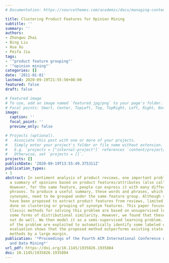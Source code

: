 ```yaml
---
# Documentation: https://sourcethemes.com/academic/docs/managing-content/

title: Clustering Product Features for Opinion Mining
subtitle: ''
summary: ''
authors:
- Zhongwu Zhai
- Bing Liu
- Hua Xu
- Peifa Jia
tags:
- '"product feature grouping"'
- '"opinion mining"'
categories: []
date: '2011-01-01'
lastmod: 2020-09-19T21:55:50+08:00
featured: false
draft: false

# Featured image
# To use, add an image named `featured.jpg/png` to your page's folder.
# Focal points: Smart, Center, TopLeft, Top, TopRight, Left, Right, BottomLeft, Bottom, BottomRight.
image:
  caption: ''
  focal_point: ''
  preview_only: false

# Projects (optional).
#   Associate this post with one or more of your projects.
#   Simply enter your project's folder or file name without extension.
#   E.g. `projects = ["internal-project"]` references `content/project/deep-learning/index.md`.
#   Otherwise, set `projects = []`.
projects: []
publishDate: '2020-09-19T13:55:49.375311Z'
publication_types:
- 1
abstract: In sentiment analysis of product reviews, one important problem is to produce
  a summary of opinions based on product features/attributes (also called aspects).
  However, for the same feature, people can express it with many different words or
  phrases. To produce a useful summary, these words and phrases, which are domain
  synonyms, need to be grouped under the same feature group. Although several methods
  have been proposed to extract product features from reviews, limited work has been
  done on clustering or grouping of synonym features. This paper focuses on this task.
  Classic methods for solving this problem are based on unsupervised learning using
  some forms of distributional similarity. However, we found that these methods do
  not do well. We then model it as a semi-supervised learning problem. Lexical characteristics
  of the problem are exploited to automatically identify some labeled examples. Empirical
  evaluation shows that the proposed method outperforms existing state-of-the-art
  methods by a large margin.
publication: '*Proceedings of the Fourth ACM International Conference on Web Search
  and Data Mining*'
url_pdf: https://doi.org/10.1145/1935826.1935884
doi: 10.1145/1935826.1935884
---
```

